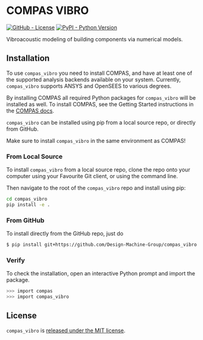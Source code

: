 # COMPAS VIBRO

<!-- ![build](https://github.com/compas-dev/compas/workflows/build/badge.svg) -->
[![GitHub - License](https://img.shields.io/github/license/compas-dev/compas.svg)](https://github.com/Design-Machine-Group/compas_vibro)
[![PyPI - Python Version](https://img.shields.io/pypi/pyversions/COMPAS.svg)](https://github.com/Design-Machine-Group/compas_vibro)
<!-- [![PyPI - Latest Release](https://img.shields.io/pypi/v/COMPAS.svg)](https://pypi.python.org/project/COMPAS) -->
<!-- [![Conda - Latest Release](https://anaconda.org/conda-forge/compas/badges/version.svg)](https://anaconda.org/conda-forge/compas) -->
<!-- [![DOI](https://zenodo.org/badge/104857648.svg)](https://zenodo.org/badge/latestdoi/104857648) -->

Vibroacoustic modeling of building components via numerical models. 

## Installation

To use `compas_vibro` you need to install COMPAS, and have at least one of the supported analysis backends available on your system. Currently, `compas_vibro` supports ANSYS and OpenSEES to various degrees. 

By installing COMPAS all required Python packages for `compas_vibro` will be installed as well. To install COMPAS, see the Getting Started instructions in the [COMPAS docs](https://compas.dev/compas/latest/).

`compas_vibro` can be installed using pip from a local source repo, or directly from GitHub. 

Make sure to install `compas_vibro` in the same environment as COMPAS!


### From Local Source

To install `compas_vibro` from a local source repo, clone the repo onto your computer using your Favourite Git client, or using the command line.

Then navigate to the root of the `compas_vibro` repo and install using pip:

```bash
cd compas_vibro
pip install -e .
```

### From GitHub

To install directly from the GitHub repo, just do
```bash
$ pip install git+https://github.com/Design-Machine-Group/compas_vibro.git#egg=compas_vibro
```

### Verify

To check the installation, open an interactive Python prompt and import the package.

```bash
>>> import compas
>>> import compas_vibro
```

## License

`compas_vibro` is [released under the MIT license](https://compas.dev/compas/latest/license.html).


